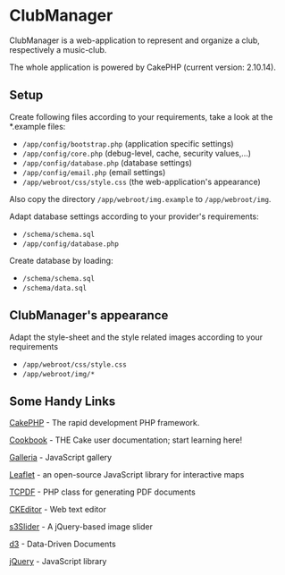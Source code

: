 ClubManager
===========

ClubManager is a web-application to represent and organize a club, respectively a music-club.

The whole application is powered by CakePHP (current version: 2.10.14).


Setup
-----

Create following files according to your requirements, take a look at the *.example files:
* `/app/config/bootstrap.php`  (application specific settings)
* `/app/config/core.php`       (debug-level, cache, security values,...)
* `/app/config/database.php`   (database settings)
* `/app/config/email.php`      (email settings)
* `/app/webroot/css/style.css` (the web-application's appearance)

Also copy the directory `/app/webroot/img.example` to `/app/webroot/img`.


Adapt database settings according to your provider's requirements:
* `/schema/schema.sql`
* `/app/config/database.php`


Create database by loading:
* `/schema/schema.sql`
* `/schema/data.sql`


ClubManager's appearance
------------------------

Adapt the style-sheet and the style related images according to your requirements
* `/app/webroot/css/style.css`
* `/app/webroot/img/*`


Some Handy Links
----------------

[CakePHP](http://www.cakephp.org) - The rapid development PHP framework.

[Cookbook](http://book.cakephp.org) - THE Cake user documentation; start learning here!

[Galleria](http://galleria.io/) - JavaScript gallery

[Leaflet](https://leafletjs.com/) - an open-source JavaScript library for interactive maps

[TCPDF](http://www.tcpdf.org/) - PHP class for generating PDF documents

[CKEditor](http://ckeditor.com/) - Web text editor

[s3Slider](http://www.serie3.info/s3slider/) - A jQuery-based image slider

[d3](http://d3js.org/) - Data-Driven Documents 

[jQuery](http://jquery.com/) - JavaScript library

